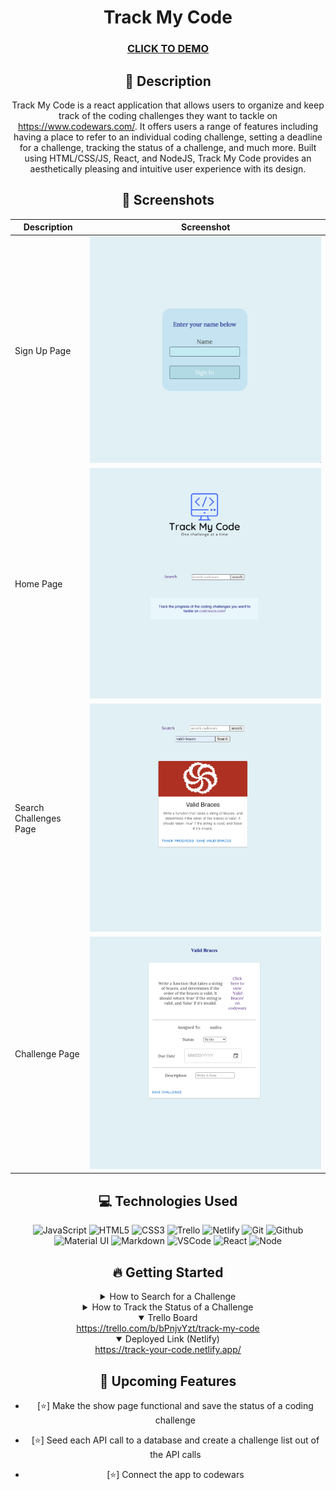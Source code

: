 <div id="description" align="center">

# Track My Code

### [CLICK TO DEMO](https://track-your-code.netlify.app/)


## :pencil: Description
  
Track My Code is a react application that allows users to organize and keep track of the coding challenges they want to tackle on https://www.codewars.com/. It offers users a range of features including having a place to refer to an individual coding challenge, setting a deadline for a challenge, tracking the status of a challenge, and much more. Built using HTML/CSS/JS, React, and NodeJS, Track My Code provides an aesthetically pleasing and intuitive user experience with its design.
  
## :camera_flash: Screenshots 

| Description | Screenshot |
| --------------- | --------------- |
| Sign Up Page  | <img src='/src/readme-imgs/signup-page.png'>  |
| Home Page  | <img src='/src/readme-imgs/home-page.png'>  |
| Search Challenges Page | <img src='/src/readme-imgs/search-page.png'> |
| Challenge Page | <img src='/src/readme-imgs/challenge-page.png'>  |
  
## :computer: Technologies Used


![JavaScript](https://img.shields.io/badge/-JavaScript-05122A?style=flat&logo=javascript)
![HTML5](https://img.shields.io/badge/-HTML5-05122A?style=flat&logo=html5)
![CSS3](https://img.shields.io/badge/-CSS-05122A?style=flat&logo=css3)
![Trello](https://img.shields.io/badge/-Trello-05122A?style=flat&logo=trello)
![Netlify](https://img.shields.io/badge/Netlify-05122A?style=flat&logo=netlify)
![Git](https://img.shields.io/badge/-Git-05122A?style=flat&logo=git)
![Github](https://img.shields.io/badge/-GitHub-05122A?style=flat&logo=github)
![Material UI](https://img.shields.io/badge/Material--UI-05122A?style=flat&logo=material-ui)
![Markdown](https://img.shields.io/badge/-Markdown-05122A?style=flat&logo=markdown)
![VSCode](https://img.shields.io/badge/-VS_Code-05122A?style=flat&logo=visualstudio)
![React](https://img.shields.io/badge/-React-05122A?style=flat&logo=react)
![Node](https://img.shields.io/badge/-Node.js-05122A?style=flat&logo=node.js)
  
## :fire: Getting Started
  
<details>
  <summary> How to Search for a Challenge </summary>
  <ul>
    <li>Sign up with your name.</li>
    <li>Find a challenge on codewars and search for the challenge name</li>
  </ul>
</details>

<details>
  <summary> How to Track the Status of a Challenge </summary>
  <ul>
    <li>Once you've found a challenge, click track progress on your desired challenge</li>
    <li>Create a status, due date, and a note to track your progress in the challenge</li>
  </ul>
    
</details>

<details open>
  <summary> Trello Board </summary>
  <a href="https://trello.com/b/bPnjvYzt/track-my-code"
    > https://trello.com/b/bPnjvYzt/track-my-code </a
  >
</details>

<details open>
  <summary> Deployed Link (Netlify) </summary>
  <a href="https://track-your-code.netlify.app/"
    > https://track-your-code.netlify.app/</a
  >
</details>
  
## :satellite: Upcoming Features

- [:star:] Make the show page functional and save the status of a coding challenge

- [:star:] Seed each API call to a database and create a challenge list out of the API calls
  
- [:star:] Connect the app to codewars

